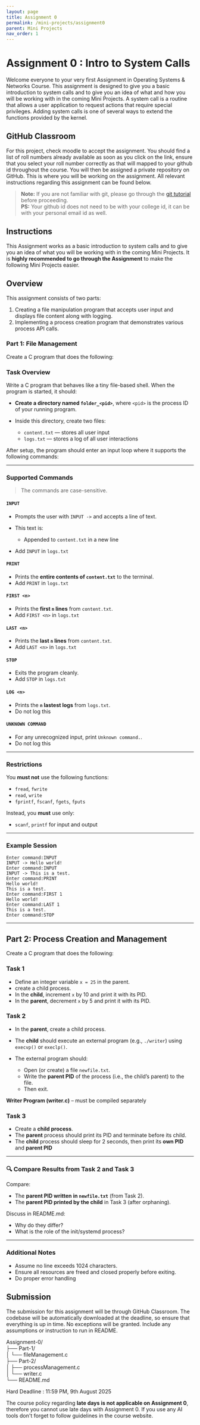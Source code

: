 ```yaml
---
layout: page
title: Assignment 0
permalink: /mini-projects/assignment0
parent: Mini Projects
nav_order: 1
---
```


# Assignment 0 : Intro to System Calls
Welcome everyone to your very first Assignment in Operating Systems & Networks Course. This assignment is designed to give you a basic introduction to system calls and to give you an idea of what and how you will be working with in the coming Mini Projects.
A system call is a routine that allows a user application to request actions that require special privileges. Adding system calls is one of several ways to extend the functions provided by the kernel.

## GitHub Classroom

For this project, check moodle to accept the assignment. You should find a list of roll numbers already available as soon as you click on the link, ensure that you select your roll number correctly as that will mapped to your github id throughout the course. 
You will then be assigned a private repository on GitHub. This is where you will be working on the assignment. All relevant instructions regarding this assignment can be found below.   

> **Note:** If you are not familiar with git, please go through the [git tutorial](https://rogerdudler.github.io/git-guide/) before proceeding.  
> **PS:** Your github id does not need to be with your college id, it can be with your personal email id as well.

## Instructions

This Assignment works as a basic introduction to system calls and to give you an idea of what you will be working with in the coming Mini Projects. It is **highly recommended to go through the Assignment** to make the following Mini Projects easier.

## Overview

This assignment consists of two parts:
1. Creating a file manipulation program that accepts user input and displays file content along with logging.
2. Implementing a process creation program that demonstrates various process API calls.

### Part 1: File Management
Create a C program that does the following:

### **Task Overview**

Write a C program that behaves like a tiny file-based shell. When the program is started, it should:

* **Create a directory named `folder_<pid>`**, where `<pid>` is the process ID of your running program.
* Inside this directory, create two files:

  * `content.txt` — stores all user input
  * `logs.txt` — stores a log of all user interactions

After setup, the program should enter an input loop where it supports the following commands:

---

### **Supported Commands**

> The commands are case-sensitive.

#### `INPUT`

* Prompts the user with `INPUT ->` and accepts a line of text.
* This text is:

  * Appended to `content.txt` in a new line
* Add `INPUT` in `logs.txt`

#### `PRINT`

* Prints the **entire contents of `content.txt`** to the terminal.
* Add `PRINT` in `logs.txt`

#### `FIRST <n>`

* Prints the **first `n` lines** from `content.txt`.
* Add `FIRST <n>` in `logs.txt`

#### `LAST <n>`

* Prints the **last `n` lines** from `content.txt`.
* Add `LAST <n>` in `logs.txt`

#### `STOP`

* Exits the program cleanly.
* Add `STOP` in `logs.txt`

#### `LOG <n>`

* Prints the **`n` lastest logs** from `logs.txt`.
* Do not log this

#### `UNKNOWN COMMAND`

* For any unrecognized input, print `Unknown command.`.
* Do not log this

---

### **Restrictions**

You **must not** use the following functions:

* `fread`, `fwrite`
* `read`, `write`
* `fprintf`, `fscanf`, `fgets`, `fputs`

Instead, you **must** use only:

* `scanf`, `printf` for input and output
---

### **Example Session**

```
Enter command:INPUT
INPUT -> Hello world!
Enter command:INPUT
INPUT -> This is a test.
Enter command:PRINT
Hello world!
This is a test.
Enter command:FIRST 1
Hello world!
Enter command:LAST 1
This is a test.
Enter command:STOP
```

---




## Part 2: Process Creation and Management
Create a C program that does the following:

### **Task 1**
* Define an integer variable `x = 25` in the parent.
* create a child process.
* In the **child**, increment `x` by 10 and print it with its PID.
* In the **parent**, decrement `x` by 5 and print it with its PID.

### **Task 2**

* In the **parent**,  create a child process.
* The **child** should execute an external program (e.g., `./writer`) using `execvp()` or `execlp()`.
* The external program should:

  * Open (or create) a file `newfile.txt`.
  * Write the **parent PID** of the process (i.e., the child’s parent) to the file.
  * Then exit.

**Writer Program (writer.c)** – must be compiled separately

###  **Task 3**

* Create a **child process**.
* The **parent** process should print its PID and terminate before its child.
* The **child** process should sleep for 2 seconds, then print its **own PID** and **parent PID**

---

### 🔍 **Compare Results from Task 2 and Task 3**

Compare:

* The **parent PID written in `newfile.txt`** (from Task 2).
* The **parent PID printed by the child** in Task 3 (after orphaning).

Discuss in README.md:

* Why do they differ?
* What is the role of the init/systemd process?

---

### Additional Notes

* Assume no line exceeds 1024 characters.
* Ensure all resources are freed and closed properly before exiting.
* Do proper error handling 



## Submission

The submission for this assignment will be through GitHub Classroom. The codebase will be automatically downloaded at the deadline, so ensure that everything is up in time. No exceptions will be granted. Include any assumptions or instruction to run in README. 

Assignment-0/  
├── Part-1/  
│   └── fileManagement.c  
├── Part-2/  
│   ├── processManagement.c  
│   └── writer.c  
└── README.md




Hard Deadline : 11:59 PM, 9th August 2025

The course policy regarding **late days is not applicable on Assignment 0**, therefore you cannot use late days with Assignment 0. If you use any AI tools don't forget to follow guidelines in the course website.